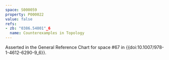 ```yaml
---
space: S000059
property: P000022
value: false
refs:
- zb: "0386.54001"_6
  name: Counterexamples in Topology
---
```


Asserted in the General Reference Chart for space #67 in
{{doi:10.1007/978-1-4612-6290-9_6}}.
